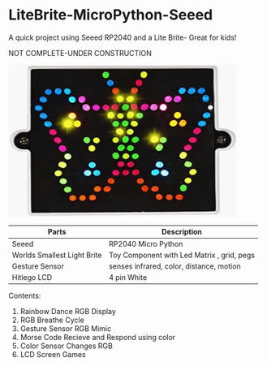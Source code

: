 # LiteBrite-MicroPython-Seeed
A quick project using Seeed RP2040 and a Lite Brite- Great for kids!

NOT COMPLETE-UNDER CONSTRUCTION

<img src="https://github.com/SarahBass/LiteBrite-MicroPython-Seeed/blob/main/F434ED92-56FC-4EAE-BDE4-9FBB9E8F8BC5.gif" width="450" height="300">


Parts | Description
------- | ---------
Seeed | RP2040 Micro Python 
Worlds Smallest Light Brite | Toy Component with Led Matrix , grid, pegs
Gesture Sensor | senses infrared, color, distance, motion
Hitlego LCD  | 4 pin White 



Contents:
1) Rainbow Dance RGB Display
2) RGB Breathe Cycle
3) Gesture Sensor RGB Mimic
4) Morse Code Recieve and Respond using color
5) Color Sensor Changes RGB
6) LCD Screen Games 
